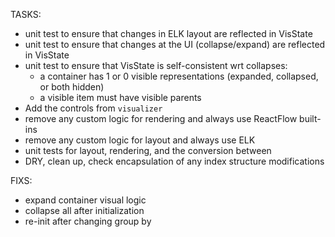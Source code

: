 TASKS:
- unit test to ensure that changes in ELK layout are reflected in VisState
- unit test to ensure that changes at the UI (collapse/expand) are reflected in VisState
- unit test to ensure that VisState is self-consistent wrt collapses:
   - a container has 1 or 0 visible representations (expanded, collapsed, or both hidden)
   - a visible item must have visible parents
- Add the controls from `visualizer`
- remove any custom logic for rendering and always use ReactFlow built-ins
- remove any custom logic for layout and always use ELK
- unit tests for layout, rendering, and the conversion between
- DRY, clean up, check encapsulation of any index structure modifications


FIXS:
- expand container visual logic
- collapse all after initialization
- re-init after changing group by